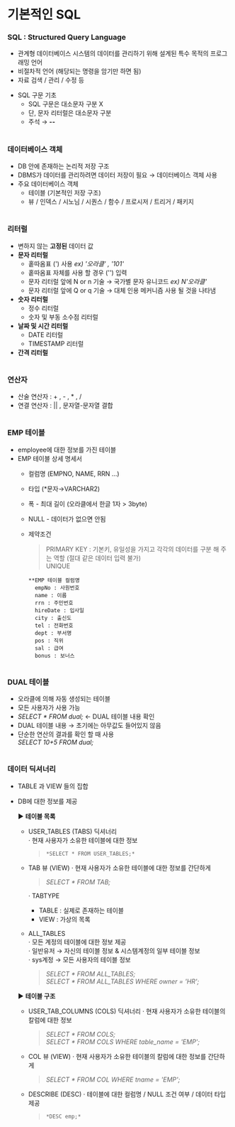 # 기본적인 SQL 

### SQL : Structured Query Language
 - 관계형 데이터베이스 시스템의 데이터를 관리하기 위해 설계된 특수 목적의 프로그래밍 언어  
 - 비절차적 언어 (해당되는 명령을 암기만 하면 됨) 
 - 자료 검색 / 관리 / 수정 등 
  * SQL 구문 기초  
    - SQL 구문은 대소문자 구분 X 
    - 단, 문자 리터럴은 대소문자 구분
    - 주석 → **--** 
#
### 데이터베이스 객체
 - DB 안에 존재하는 논리적 저장 구조 
 - DBMS가 데이터를 관리하려면 데이터 저장이 필요 → 데이터베이스 객체 사용 
 - 주요 데이터베이스 객체 
   - 테이블 (기본적인 저장 구조)
   - 뷰 / 인덱스 / 시노님 / 시퀀스 / 함수 / 프로시저 / 트리거 / 패키지  
   
#
### 리터럴
 - 변하지 않는 **고정된** 데이터 값 
 - **문자 리터럴** 
   - 홑따옴표 (') 사용  *ex) '오라클' , '101'*
   - 홑따옴표 자체를 사용 할 경우  ('')  입력 
   - 문자 리터럴 앞에 N or n 기술 → 국가별 문자 유니코드   *ex) N'오라클'* 
   - 문자 리터럴 앞에 Q or q 기술 → 대체 인용 메커니즘 사용 될 것을 나타냄    
 - **숫자 리터럴** 
   - 정수 리터럴
   - 숫자 및 부동 소수점 리터럴 
 - **날짜 및 시간 리터럴** 
   - DATE 리터럴 
   - TIMESTAMP 리터럴 
 - **간격 리터럴** 

#
### 연산자
 - 산술 연산자 : + , - , * , /
 - 연결 연산자 : || , 문자열-문자열 결합 

#
### EMP 테이블
 - employee에 대한 정보를 가진 테이블
 - EMP 테이블 상세 명세서 
   - 컬럼명 (EMPNO, NAME, RRN ...) 
   - 타입 (*문자→VARCHAR2) 
   - 폭 - 최대 길이 (오라클에서 한글 1자 > 3byte)  
   - NULL - 데이터가 없으면 안됨 
   - 제약조건 
     > PRIMARY KEY : 기본키, 유일성을 가지고 각각의 데이터를 구분 해 주는 역할 (절대 같은 데이터 입력 불가)    
     > UNIQUE 
	 
		 **EMP 테이블 컬럼명 
		   empNo : 사원번호
		   name : 이름
		   rrn : 주민번호
		   hireDate : 입사일
		   city : 출신도
		   tel : 전화번호
		   dept : 부서명
		   pos : 직위
		   sal : 급여
		   bonus : 보너스	 

#	 
### DUAL 테이블
 - 오라클에 의해 자동 생성되는 테이블 
 - 모든 사용자가 사용 가능 
 - *SELECT * FROM dual;* ← DUAL 테이블 내용 확인 
 - DUAL 테이블 내용 
   → 초기에는 아무값도 들어있지 않음 	 
 - 단순한 연산의 결과를 확인 할 때 사용    
	  *SELECT 10+5 FROM dual;*
	 
#	 
### 데이터 딕셔너리
 - TABLE 과 VIEW 들의 집합 
 - DB에 대한 정보를 제공 
 
	▶ **테이블 목록**
	 - USER_TABLES (TABS) 딕셔너리    
	   · 현재 사용자가 소유한 테이블에 대한 정보  
	   
		>	  *SELECT * FROM USER_TABLES;*
		  
	 - TAB 뷰 (VIEW) 
	   · 현재 사용자가 소유한 테이블에 대한 정보를 간단하게  
	   
	    >  *SELECT * FROM TAB;*   
	      
	   · TABTYPE       
	     - TABLE : 실제로 존재하는 테이블          
	     - VIEW  : 가상의 목록    
		  
	 - ALL_TABLES    
	   · 모든 계정의 테이블에 대한 정보 제공    
	   · 일반유저 → 자신의 테이블 정보 & 시스템계정의 일부 테이블 정보    
	   · sys계정 → 모든 사용자의 테이블 정보    
	   
		>  *SELECT * FROM ALL_TABLES;*   
		>  *SELECT * FROM ALL_TABLES WHERE owner = 'HR';*   
	  
	▶ **테이블 구조** 
	 - USER_TAB_COLUMNS (COLS) 딕셔너리 
	   · 현재 사용자가 소유한 테이블의 칼럼에 대한 정보 
	   
		>  *SELECT * FROM COLS;*   
		>  *SELECT * FROM COLS WHERE table_name = 'EMP';*  
		  
	 - COL 뷰 (VIEW) 
	   · 현재 사용자가 소유한 테이블의 칼럼에 대한 정보를 간단하게   
	   
		>  *SELECT * FROM COL WHERE tname = 'EMP';*   
		  
	 - DESCRIBE (DESC) 
	   · 테이블에 대한 컬럼명 / NULL 조건 여부 / 데이터 타입 제공  
	   
		>	  *DESC emp;*     
   
